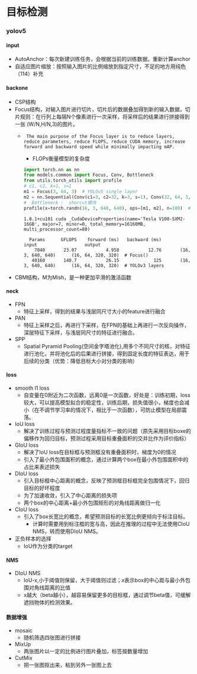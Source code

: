 # 目标检测

### yolov5

#### input
* AutoAnchor：每次新建训练任务，会根据当前的训练数据，重新计算anchor
* 自适应图片缩放：按照输入图片的比例缩放到指定尺寸，不足的地方用纯色（114）补充

#### backone
* CSP结构
* Focus结构，对输入图片进行切片，切片后的数据叠加得到新的输入数据，切片规则：在行列上每隔N个像素进行一次采样，将采样后的结果进行拼接得到一张 (W/N,H/N,3)的图片。
  * ` The main purpose of the Focus layer is to reduce layers, reduce parameters, reduce FLOPS, reduce CUDA memory, increase forward and backward speed while minimally impacting mAP.`
    
     * FLOPs衡量模型的复杂度
    ```python
    import torch.nn as nn
    from models.common import Focus, Conv, Bottleneck
    from utils.torch_utils import profile 
    # c1, c2, k=1, s=1
    m1 = Focus(3, 64, 3)  # YOLOv5 single layer
    m2 = nn.Sequential(Conv(c1=3, c2=32, k=3, s=1), Conv(32, 64, 3, 2), Bottleneck(64, 64))  # YOLOv3 equivalent layers
    #  Bottleneck :  shorcut模块
    profile(x=torch.randn(16, 3, 640, 640), ops=[m1, m2], n=100)  # profile both 100 times at batch-size 16
    ```
    ```text
    1.8.1+cu101 cuda _CudaDeviceProperties(name='Tesla V100-SXM2-16GB', major=7, minor=0, total_memory=16160MB, multi_processor_count=80)
    
      Params      GFLOPS    forward (ms)   backward (ms)                   input                  output
        7040       23.07           4.958           12.76       (16, 3, 640, 640)      (16, 64, 320, 320)  # Focus()
       40160       140.7           26.15             125       (16, 3, 640, 640)      (16, 64, 320, 320)  # YOLOv3 layers
    
    ```
* CBM结构，M为Mish，是一种更加平滑的激活函数

#### neck
* FPN 
  * 特征上采样，得到的结果与浅层同尺寸大小的feature进行融合
* PAN 
  * 特征上采样之后，再进行下采样，在FPN的基础上再进行一次反向操作，深层特征下采样，与浅层同尺寸的特征进行融合。
* SPP 
  * Spatial Pyramid Pooling(空间金字塔池化),用多个不同尺寸的核，对特征进行池化，并将池化后的后果进行拼接，得到固定长度的特征表达，用于后续的分类（优势：降低目标大小对分类的影响）

#### loss

* smooth l1 loss
	* 自变量在0附近为二次函数，远离0是一次函数，好处是：训练初期，loss较大，可以提高模型拟合的稳定性，训练后期，损失值很小，梯度也会减小（在不调节学习率的情况下，相比于一次函数），可防止模型在局部震荡。
* IoU loss
  * 解决了训练过程与预测过程度量指标不一致的问题（原先采用目标boxe的偏移作为回归目标，预测过程采用目标重叠面积的交并比作为评价指标）
* GIoU loss
  * 解决了IoU loss在目标框与预测框没有重叠面积时，梯度为0的情况
  * 引入了最小外包围面积的概念，通过计算两个box在最小外包围面积中的占比来表述损失
* DIoU loss
  * 引入目标框中心距离的概念，反映了预测框目标框完全包围情况下，回归目标的好坏程度
  * 为了加速收敛，引入了中心距离的损失项
  * 两个box的中心距离+最小外包围矩形的对角线距离做归一化
* CIoU loss
  * 引入了box长宽比的概念，希望预测目标的长宽比例更倾向于标注目标。
    * 计算时需要用到标注框的宽与高，因此在推理的过程中无法使用CIoU NMS，转而使用DIoU NMS。
* 正负样本的选择
  * IoU作为分类的target

#### NMS

* DIoU NMS
	* IoU-x,小于阈值则保留，大于阈值则过滤；x表示box的中心距与最小外包围对角线距离的比值
	*  x越大（beta越小），越容易保留更多的目标框，通过调节beta值，可缓解遮挡物体的检测效果。
	
#### 数据增强
* mosaic
	* 随机筛选四张图进行拼接 
* MixUp
  * 两张图片以一定的比例进行图片叠加，标签按数量增加
* CutMix
    * 把一张图抠出来，粘到另外一张图上去

